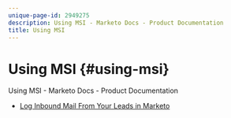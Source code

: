 ```yaml
---
unique-page-id: 2949275
description: Using MSI - Marketo Docs - Product Documentation
title: Using MSI
---
```


# Using MSI {#using-msi}

Using MSI - Marketo Docs - Product Documentation

* [Log Inbound Mail From Your Leads in Marketo](using-msi/log-inbound-mail-from-your-leads-in-marketo.md)

